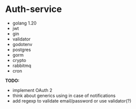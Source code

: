 # Auth-service

- golang 1.20
- jwt
- gin
- validator
- godotenv
- postgres
- gorm
- crypto
- rabbitmq
- cron

**TODO:**

- implement OAuth 2
- think about generics using in case of notifications
- add regexp to validate email/password or use validator(?)
